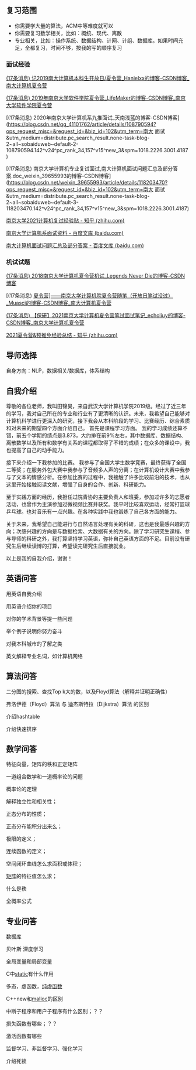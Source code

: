 ## 复习范围

- 你需要学大量的算法，ACM中等难度就可以
- 你需要复习数学相关，比如：概统、现代、离散
- 专业相关，比如：操作系统、数据结构、计网、计组、数据库。如果时间充足，全都复习，时间不够，按我的写的顺序复习

### 面试经验

[(17条消息) 记2019南大计算机本科生开放日/夏令营_Hanielxx的博客-CSDN博客_南大计算机夏令营](https://blog.csdn.net/HanielF/article/details/95677016?ops_request_misc=%7B%22request%5Fid%22%3A%22165640401816782184643954%22%2C%22scm%22%3A%2220140713.130102334..%22%7D&request_id=165640401816782184643954&biz_id=0&utm_medium=distribute.pc_search_result.none-task-blog-2~all~sobaiduend~default-1-95677016-null-null.142^v24^pc_rank_34,157^v15^new_3&utm_term=南大+夏令营&spm=1018.2226.3001.4187)

[(17条消息) 2019年南京大学软件学院夏令营_LifeMaker的博客-CSDN博客_南京大学软件学院夏令营](https://blog.csdn.net/qq_41207620/article/details/102593529?ops_request_misc=%7B%22request%5Fid%22%3A%22165640401816782184643954%22%2C%22scm%22%3A%2220140713.130102334..%22%7D&request_id=165640401816782184643954&biz_id=0&utm_medium=distribute.pc_search_result.none-task-blog-2~all~sobaiduend~default-2-102593529-null-null.142^v24^pc_rank_34,157^v15^new_3&utm_term=南大+夏令营&spm=1018.2226.3001.4187)

[(17条消息) 2020年南京大学计算机系九推面试_天南浅蓝的博客-CSDN博客](https://blog.csdn.net/qq_41101762/article/details/108790594?ops_request_misc=&request_id=&biz_id=102&utm_term=南大 面试&utm_medium=distribute.pc_search_result.none-task-blog-2~all~sobaiduweb~default-2-108790594.142^v24^pc_rank_34,157^v15^new_3&spm=1018.2226.3001.4187)

[(17条消息) 南京大学计算机专业复试面试,南大计算机面试问题汇总及部分答案.doc_weixin_39655993的博客-CSDN博客](https://blog.csdn.net/weixin_39655993/article/details/118203470?ops_request_misc=&request_id=&biz_id=102&utm_term=南大 面试&utm_medium=distribute.pc_search_result.none-task-blog-2~all~sobaiduweb~default-3-118203470.142^v24^pc_rank_34,157^v15^new_3&spm=1018.2226.3001.4187)

[南京大学2021计算机复试经验贴 - 知乎 (zhihu.com)](https://zhuanlan.zhihu.com/p/361561170)

[南京大学计算机系面试资料 - 百度文库 (baidu.com)](https://wenku.baidu.com/view/729262de7f1cfad6195f312b3169a4517723e5f2?aggId=729262de7f1cfad6195f312b3169a4517723e5f2)

[南大计算机面试问题汇总及部分答案 - 百度文库 (baidu.com)](https://wenku.baidu.com/view/29617e345aeef8c75fbfc77da26925c52cc5917a.html)





### 机试试题

[(17条消息) 2018南京大学计算机夏令营机试_Legends Never Die的博客-CSDN博客](https://blog.csdn.net/climber16/article/details/81604342?ops_request_misc=%7B%22request%5Fid%22%3A%22165640401816782184665992%22%2C%22scm%22%3A%2220140713.130102334.pc%5Fall.%22%7D&request_id=165640401816782184665992&biz_id=0&utm_medium=distribute.pc_search_result.none-task-blog-2~all~first_rank_ecpm_v1~pc_rank_34-3-81604342-null-null.142^v24^pc_rank_34,157^v15^new_3&utm_term=南大+夏令营&spm=1018.2226.3001.4187)

[(17条消息) [夏令营\]——南京大学计算机院夏令营随笔（开放日笔试没过）_Muasci的博客-CSDN博客_南大计算机夏令营](https://blog.csdn.net/jokerxsy/article/details/118247582)

[(17条消息) 【保研】2021南京大学计算机夏令营笔试面试笔记_echoliuy的博客-CSDN博客_南京大学计算机夏令营](https://blog.csdn.net/echoliuy/article/details/121023812)

[2021夏令营&预推免经验总结 - 知乎 (zhihu.com)](https://zhuanlan.zhihu.com/p/413235359)

## 导师选择

自身方向：NLP，数据相关/数据库，体系结构

## 自我介绍

尊敬的各位老师，我叫田锦昊，来自武汉大学计算机学院2019级。经过了近三年的学习，我对自己所在的专业和行业有了更清晰的认识。未来，我希望自己能够对计算机科学进行更深入的研究，接下我会从本科阶段的学习、比赛经历、综合素质和对未来的期望四个方面介绍自己。
首先是课程学习方面。
我的学习成绩还算不错，前五个学期的绩点是3.873，大约排在前9%左右，其中数据库、数据结构、离散数学以及所有和数学有关系的课程都取得了不错的成绩；在众多的课设中，我也提高了自己的动手能力。

接下来介绍一下我参加的比赛。
我参与了全国大学生数学竞赛，最终获得了全国二等奖；在服务外包大赛中我参与了音频多人声的分离；在计算机设计大赛中我参与了文本的情感分析。在参加比赛的过程中，我接触了许多比较前沿的技术，也从这里开始接触阅读文献，增强了自身的合作、创新、科研能力。

至于实践方面的经历，我担任过院青协的主要负责人和班委，参加过许多的志愿者活动，也曾作为主演参加过微视频比赛并获奖。我平时比较喜欢运动，经常打篮球乒乓球。也对音乐有一点兴趣。在各种实践中我也锻炼了自己各方面的能力。

关于未来，我希望自己能进行与自然语言处理有关的科研，这也是我最感兴趣的方向；次感兴趣的方向是与数据检索、大数据有关的方向。除了学习研究生课程、参与导师的科研之外，我打算坚持学习英语，弥补自己英语方面的不足。目前没有研究生后继续读博的打算，希望读完研究生后直接就业。

以上是我的自我介绍，谢谢！

## 英语问答

用英语自我介绍

用英语介绍你的项目

对你的学术背景等提一些问题

举个例子说明你努力奋斗

对我本科城市的了解之类

英文解释专业名词，如计算机网络

## 算法问答



二分图的搜索、查找Top k大的数，以及Floyd算法（解释并证明正确性）

弗洛伊德（Floyd）算法 与 迪杰斯特拉（Dijkstra）算法 的区别

介绍hashtable

介绍快速排序

## 数学问答

特征向量，矩阵的秩和正定矩阵

一道组合数学和一道概率论的问题

概率论的定理

解释独立性和相关性；

正态分布的性质；

正态分布能积分出来么；

极限的定义；

连续函数的定义；

空间闭环曲线怎么求面积或体积；

[矩阵](https://so.csdn.net/so/search?q=矩阵&spm=1001.2101.3001.7020)的特征值怎么求；

什么是秩

全概率公式

## 专业问答

数据库

贝叶斯 深度学习

全局变量和局部变量

C中[static](https://so.csdn.net/so/search?q=static&spm=1001.2101.3001.7020)有什么作用

多态，虚函数，[纯虚函数](https://so.csdn.net/so/search?q=纯虚函数&spm=1001.2101.3001.7020)

C++new和[malloc](https://so.csdn.net/so/search?q=malloc&spm=1001.2101.3001.7020)的区别

中断子程序和用户子程序有什么区别；？？

损失函数有哪些；？？

激活函数有哪些

监督学习、非监督学习、强化学习

介绍死锁
